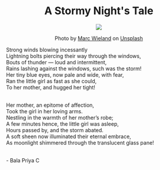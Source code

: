 <div align="center"><h1>A Stormy Night's Tale</h1></div>

<div align="center"><img src= "https://images.unsplash.com/photo-1461511669078-d46bf351cd6e?ixid=MnwxMjA3fDB8MHxzZWFyY2h8NHx8c3Rvcm15JTIwbmlnaHR8ZW58MHx8MHx8&ixlib=rb-1.2.1&auto=format&fit=crop&w=500&q=60"></div>

<div align ="center"><p>Photo by <a href="https://unsplash.com/@marcwieland95?utm_source=unsplash&utm_medium=referral&utm_content=creditCopyText">Marc Wieland</a> on <a href="https://unsplash.com/s/photos/stormy-night?utm_source=unsplash&utm_medium=referral&utm_content=creditCopyText">Unsplash</a></p></div>
  

Strong winds blowing incessantly<br>
Lightning bolts piercing their way through the windows,<br>
Bouts of thunder — loud and intermittent,<br>
Rains lashing against the windows, such was the storm!<br>
Her tiny blue eyes, now pale and wide, with fear,<br>
Ran the little girl as fast as she could,<br>
To her mother, and hugged her tight!<br>

<br>
Her mother, an epitome of affection,<br>
Took the girl in her loving arms.<br>
Nestling in the warmth of her mother’s robe;<br>
A few minutes hence, the little girl was asleep,<br>
Hours passed by, and the storm abated.<br>
A soft sheen now illuminated their eternal embrace,<br>
As moonlight shimmered through the translucent glass pane!<br>
<br>

\- Bala Priya C

